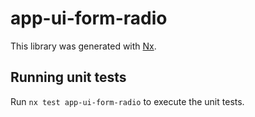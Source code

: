 # app-ui-form-radio

This library was generated with [Nx](https://nx.dev).

## Running unit tests

Run `nx test app-ui-form-radio` to execute the unit tests.
